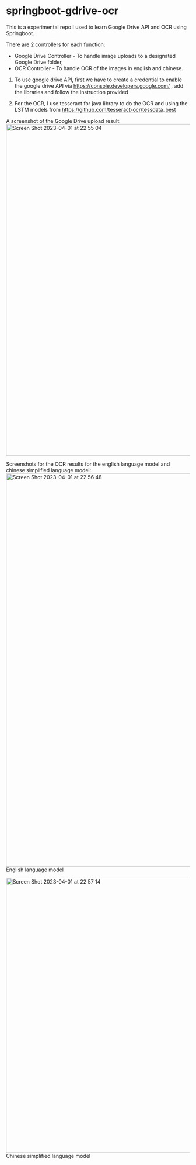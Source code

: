 # springboot-gdrive-ocr

This is a experimental repo I used to learn Google Drive API and OCR using Springboot.

There are 2 controllers for each function:
- Google Drive Controller - To handle image uploads to a designated Google Drive folder,
- OCR Controller - To handle OCR of the images in english and chinese.

1. To use google drive API, first we have to create a credential to enable the google drive API via https://console.developers.google.com/ , add the libraries and follow the instruction provided

2. For the OCR, I use tesseract for java library to do the OCR and using the LSTM models from https://github.com/tesseract-ocr/tessdata_best

A screenshot of the Google Drive upload result:
<img width="907" alt="Screen Shot 2023-04-01 at 22 55 04" src="https://user-images.githubusercontent.com/48887892/229301150-33cec27b-66fe-45d7-8690-b1cf5cdf1f8f.png">

Screenshots for the OCR results for the english language model and chinese simplified language model:
<img width="1075" alt="Screen Shot 2023-04-01 at 22 56 48" src="https://user-images.githubusercontent.com/48887892/229301215-5af2b6a8-1e74-4a21-b733-be86777e3139.png">
English language model

<img width="752" alt="Screen Shot 2023-04-01 at 22 57 14" src="https://user-images.githubusercontent.com/48887892/229301232-52331e7c-da96-4dec-9389-7d7537531611.png">
Chinese simplified language model
